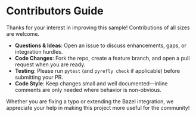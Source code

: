 # Contributors Guide

Thanks for your interest in improving this sample! Contributions of all sizes are welcome.

- **Questions & Ideas**: Open an issue to discuss enhancements, gaps, or integration hurdles.
- **Code Changes**: Fork the repo, create a feature branch, and open a pull request when you are ready.
- **Testing**: Please run `pytest` (and `pyrefly check` if applicable) before submitting your PR.
- **Code Style**: Keep changes small and well documented—inline comments are only needed where behavior is non-obvious.

Whether you are fixing a typo or extending the Bazel integration, we appreciate your help in making this project more useful for the community!
